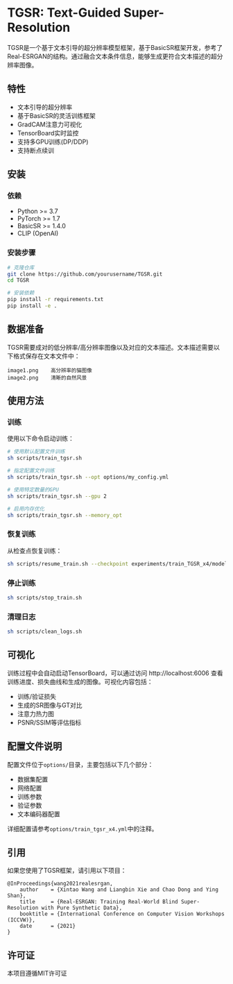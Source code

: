 # TGSR: Text-Guided Super-Resolution

TGSR是一个基于文本引导的超分辨率模型框架，基于BasicSR框架开发，参考了Real-ESRGAN的结构。通过融合文本条件信息，能够生成更符合文本描述的超分辨率图像。

## 特性

- 文本引导的超分辨率
- 基于BasicSR的灵活训练框架
- GradCAM注意力可视化
- TensorBoard实时监控
- 支持多GPU训练(DP/DDP)
- 支持断点续训

## 安装

### 依赖

- Python >= 3.7
- PyTorch >= 1.7
- BasicSR >= 1.4.0
- CLIP (OpenAI)

### 安装步骤

```bash
# 克隆仓库
git clone https://github.com/yourusername/TGSR.git
cd TGSR

# 安装依赖
pip install -r requirements.txt
pip install -e .
```

## 数据准备

TGSR需要成对的低分辨率/高分辨率图像以及对应的文本描述。文本描述需要以下格式保存在文本文件中：

```
image1.png    高分辨率的猫图像
image2.png    清晰的自然风景
```

## 使用方法

### 训练

使用以下命令启动训练：

```bash
# 使用默认配置文件训练
sh scripts/train_tgsr.sh

# 指定配置文件训练
sh scripts/train_tgsr.sh --opt options/my_config.yml

# 使用特定数量的GPU
sh scripts/train_tgsr.sh --gpu 2

# 启用内存优化
sh scripts/train_tgsr.sh --memory_opt
```

### 恢复训练

从检查点恢复训练：

```bash
sh scripts/resume_train.sh --checkpoint experiments/train_TGSR_x4/models/50000_G.pth
```

### 停止训练

```bash
sh scripts/stop_train.sh
```

### 清理日志

```bash
sh scripts/clean_logs.sh
```

## 可视化

训练过程中会自动启动TensorBoard，可以通过访问 http://localhost:6006 查看训练进度、损失曲线和生成的图像。可视化内容包括：

- 训练/验证损失
- 生成的SR图像与GT对比
- 注意力热力图
- PSNR/SSIM等评估指标

## 配置文件说明

配置文件位于`options/`目录，主要包括以下几个部分：

- 数据集配置
- 网络配置
- 训练参数
- 验证参数
- 文本编码器配置

详细配置请参考`options/train_tgsr_x4.yml`中的注释。

## 引用

如果您使用了TGSR框架，请引用以下项目：

```
@InProceedings{wang2021realesrgan,
    author    = {Xintao Wang and Liangbin Xie and Chao Dong and Ying Shan},
    title     = {Real-ESRGAN: Training Real-World Blind Super-Resolution with Pure Synthetic Data},
    booktitle = {International Conference on Computer Vision Workshops (ICCVW)},
    date      = {2021}
}
```

## 许可证

本项目遵循MIT许可证 